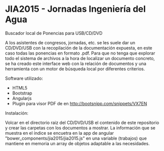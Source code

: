 # JIA2015 - Jornadas Ingeniería del Agua
Buscador local de Ponencias para USB/CD/DVD

A los asistentes de congresos, jornadas, etc. se les suele dar un CD/DVD/USB con la recopilación de la documentación
expuesta, en este caso todas las ponencias en formato .pdf. Para que no tenga que explorar todo el sistema de archivos
a la hora de localizar un documento concreto, se ha creado este interface web con la relación de documentos y una herramienta
con un motor de búsqueda local por diferentes criterios.

Software utilizado:

- HTML5
- Bootstrap
- Angularjs
- Plugin para visor PDF de <brojask> en http://bootsnipp.com/snippets/VX7EN

Instalación:

Volcar en el directorio raiz del CD/DVD/USB el contenido de este repositorio y crear las carpetas con los documentos a 
mostrar. La información que se muestra en el índice se encuetra en la app de angular "bower_components/jia2015/jia2015.js" 
en una variable (trabajos) que mantiene en memoria un array de objetos adaptable a las necesidades.